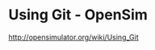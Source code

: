 <!--
id: 183402168
link: http://kevinisom.info/post/183402168/using-git-opensim
slug: using-git-opensim
date: Wed Sep 09 2009 16:30:00 GMT+1200 (NZST)
raw: {"blog_name":"kevinisom","id":183402168,"post_url":"http://kevinisom.info/post/183402168/using-git-opensim","slug":"using-git-opensim","type":"link","date":"2009-09-09 04:30:00 GMT","timestamp":1252470600,"state":"published","format":"html","reblog_key":"rHuAgIRN","tags":[],"short_url":"http://tmblr.co/Zw68YyAxdwu","highlighted":[],"feed_item":"http://opensimulator.org/wiki/Using_Git","from_feed_id":"650234","note_count":0,"title":"Using Git - OpenSim","url":"http://opensimulator.org/wiki/Using_Git","description":""}
publish: 2009-09-09
tags: 
title: Using Git - OpenSim
-->


Using Git - OpenSim
===================

<http://opensimulator.org/wiki/Using_Git>

